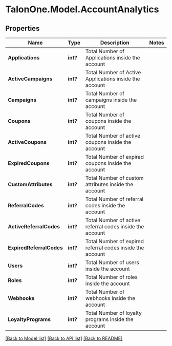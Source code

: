 # TalonOne.Model.AccountAnalytics
## Properties

Name | Type | Description | Notes
------------ | ------------- | ------------- | -------------
**Applications** | **int?** | Total Number of Applications inside the account | 
**ActiveCampaigns** | **int?** | Total Number of Active Applications inside the account | 
**Campaigns** | **int?** | Total Number of campaigns inside the account | 
**Coupons** | **int?** | Total Number of coupons inside the account | 
**ActiveCoupons** | **int?** | Total Number of active coupons inside the account | 
**ExpiredCoupons** | **int?** | Total Number of expired coupons inside the account | 
**CustomAttributes** | **int?** | Total Number of custom attributes inside the account | 
**ReferralCodes** | **int?** | Total Number of referral codes inside the account | 
**ActiveReferralCodes** | **int?** | Total Number of active referral codes inside the account | 
**ExpiredReferralCodes** | **int?** | Total Number of expired referral codes inside the account | 
**Users** | **int?** | Total Number of users inside the account | 
**Roles** | **int?** | Total Number of roles inside the account | 
**Webhooks** | **int?** | Total Number of webhooks inside the account | 
**LoyaltyPrograms** | **int?** | Total Number of loyalty programs inside the account | 

[[Back to Model list]](../README.md#documentation-for-models) [[Back to API list]](../README.md#documentation-for-api-endpoints) [[Back to README]](../README.md)

